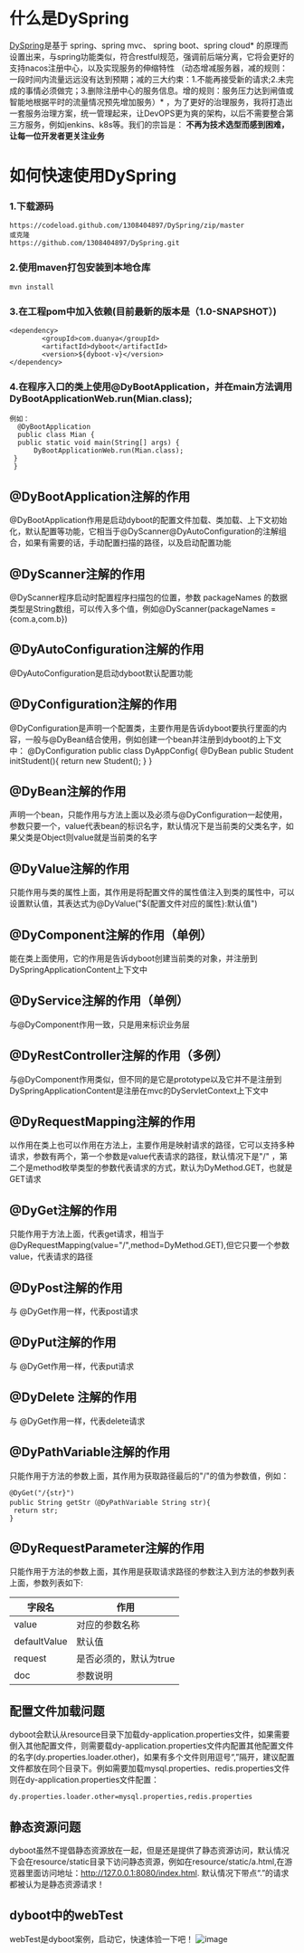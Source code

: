 # 什么是DySpring
   [DySpring](https://github.com/1308404897/DySpring)是基于 spring、spring mvc、 spring boot、spring cloud* 的原理而设置出来，与spring功能类似，符合restful规范，强调前后端分离，它将会更好的支持nacos注册中心，以及实现服务的伸缩特性 （动态增减服务器，减的规则：一段时间内流量远远没有达到预期；减的三大约束：1.不能再接受新的请求;2.未完成的事情必须做完；3.删除注册中心的服务信息。增的规则：服务压力达到闸值或智能地根据平时的流量情况预先增加服务）* ，为了更好的治理服务，我将打造出一套服务治理方案，统一管理起来，让DevOPS更为爽的架构，以后不需要整合第三方服务，例如jenkins、k8s等。我们的宗旨是： __不再为技术选型而感到困难，让每一位开发者更关注业务__
# 如何快速使用DySpring

  ### 1.下载源码
  
    https://codeload.github.com/1308404897/DySpring/zip/master
    或克隆
    https://github.com/1308404897/DySpring.git
    
  ### 2.使用maven打包安装到本地仓库
  
    mvn install
    
  ### 3.在工程pom中加入依赖(目前最新的版本是（1.0-SNAPSHOT）)
    <dependency>
            <groupId>com.duanya</groupId>
            <artifactId>dyboot</artifactId>
            <version>${dyboot-v}</version>
    </dependency>
    
  ### 4.在程序入口的类上使用@DyBootApplication，并在main方法调用 DyBootApplicationWeb.run(Mian.class);
    例如：
      @DyBootApplication
      public class Mian {
      public static void main(String[] args) {
          DyBootApplicationWeb.run(Mian.class);
     }
     }
     
 ## @DyBootApplication注解的作用
@DyBootApplication作用是启动dyboot的配置文件加载、类加载、上下文初始化，默认配置等功能，它相当于@DyScanner@DyAutoConfiguration的注解组合，如果有需要的话，手动配置扫描的路径，以及启动配置功能

 ## @DyScanner注解的作用
@DyScanner程序启动时配置程序扫描包的位置，参数 packageNames 的数据类型是String数组，可以传入多个值，例如@DyScanner(packageNames = {com.a,com.b})

 ## @DyAutoConfiguration注解的作用
@DyAutoConfiguration是启动dyboot默认配置功能

 ## @DyConfiguration注解的作用
 @DyConfiguration是声明一个配置类，主要作用是告诉dyboot要执行里面的内容，一般与@DyBean结合使用，例如创建一个bean并注册到dyboot的上下文中：
   @DyConfiguration
   public class DyAppConfig{
      @DyBean
      public Student initStudent(){
       return new Student();
      }
   }
   
 ## @DyBean注解的作用
 声明一个bean，只能作用与方法上面以及必须与@DyConfiguration一起使用，参数只要一个，value代表bean的标识名字，默认情况下是当前类的父类名字，如果父类是Object则value就是当前类的名字

 ## @DyValue注解的作用
 只能作用与类的属性上面，其作用是将配置文件的属性值注入到类的属性中，可以设置默认值，其表达式为@DyValue("${配置文件对应的属性}:默认值")

 ## @DyComponent注解的作用（单例）
 能在类上面使用，它的作用是告诉dyboot创建当前类的对象，并注册到DySpringApplicationContent上下文中
 
 ## @DyService注解的作用（单例）
 与@DyComponent作用一致，只是用来标识业务层
  
 ## @DyRestController注解的作用（多例）
 与@DyComponent作用类似，但不同的是它是prototype以及它并不是注册到DySpringApplicationContent是注册在mvc的DyServletContext上下文中
 
 ## @DyRequestMapping注解的作用
 以作用在类上也可以作用在方法上，主要作用是映射请求的路径，它可以支持多种请求，参数有两个，第一个参数是value代表请求的路径，默认情况下是"/" ，第二个是method枚举类型的参数代表请求的方式，默认为DyMethod.GET，也就是GET请求
  
 ## @DyGet注解的作用
 只能作用于方法上面，代表get请求，相当于@DyRequestMapping(value="/",method=DyMethod.GET),但它只要一个参数value，代表请求的路径
 
 ## @DyPost注解的作用
 与 @DyGet作用一样，代表post请求
 
 ## @DyPut注解的作用
 与 @DyGet作用一样，代表put请求
  
 ## @DyDelete 注解的作用
 与 @DyGet作用一样，代表delete请求
 
 ## @DyPathVariable注解的作用
 只能作用于方法的参数上面，其作用为获取路径最后的"/"的值为参数值，例如：
 
    @DyGet("/{str}")
    public String getStr（@DyPathVariable String str){
     return str;
    }
  
  ## @DyRequestParameter注解的作用
  只能作用于方法的参数上面，其作用是获取请求路径的参数注入到方法的参数列表上面，参数列表如下:
  
  字段名 | 作用 
  ----|-----
  value | 对应的参数名称
  defaultValue | 默认值
  request | 是否必须的，默认为true
  doc | 参数说明
  
 ## 配置文件加载问题
 dyboot会默认从resource目录下加载dy-application.properties文件，如果需要倒入其他配置文件，则需要载dy-application.properties文件内配置其他配置文件的名字(dy.properties.loader.other)，如果有多个文件则用逗号“,”隔开，建议配置文件都放在同个目录下。例如需要加载mysql.properties、redis.properties文件
 则在dy-application.properties文件配置：
 
    dy.properties.loader.other=mysql.properties,redis.properties
 
 ## 静态资源问题
 dyboot虽然不提倡静态资源放在一起，但是还是提供了静态资源访问，默认情况下会在resource/static目录下访问静态资源，例如在resource/static/a.html,在游览器里面访问地址：http://127.0.0.1:8080/index.html. 默认情况下带点“.”的请求都被认为是静态资源请求！
 
 ## dyboot中的webTest
 webTest是dyboot案例，启动它，快速体验一下吧！
 ![image](https://github.com/1308404897/DySpring/webTest/src/main/resources/static/images/testWeb.jpg)
  
  
  
 
 
 
